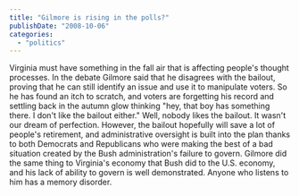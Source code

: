 ```yaml
---
title: "Gilmore is rising in the polls?"
publishDate: "2008-10-06"
categories: 
  - "politics"
---
```


Virginia must have something in the fall air that is affecting people's thought processes. In the debate Gilmore said that he disagrees with the bailout, proving that he can still identify an issue and use it to manipulate voters. So he has found an itch to scratch, and voters are forgetting his record and settling back in the autumn glow thinking "hey, that boy has something there. I don't like the bailout either." Well, nobody likes the bailout. It wasn't our dream of perfection. However, the bailout hopefully will save a lot of people's retirement, and administrative oversight is built into the plan thanks to both Democrats and Republicans who were making the best of a bad situation created by the Bush administration's failure to govern. Gilmore did the same thing to Virginia's economy that Bush did to the U.S. economy, and his lack of ability to govern is well demonstrated. Anyone who listens to him has a memory disorder.
